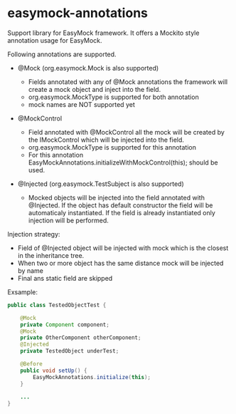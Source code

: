 easymock-annotations
====================

Support library for EasyMock framework. It offers a Mockito style annotation usage for EasyMock.

Following annotations are supported.

- @Mock (org.easymock.Mock is also supported)
  - Fields annotated with any of @Mock annotations the framework will create a mock object and inject into the field.
  - org.easymock.MockType is supported for both annotation
  - mock names are NOT supported yet
  
- @MockControl
  - Field annotated with @MockControl all the mock will be created by the IMockControl which will be injected into the field.
  - org.easymock.MockType is supported for this annotation
  - For this annotation EasyMockAnnotations.initializeWithMockControl(this); should be used.

  
- @Injected (org.easymock.TestSubject is also supported)
  - Mocked objects will be injected into the field annotated with @Injected. If the object has default constructor the field will be automaticaly instantiated. If the field is already instantiated only injection will be performed.

Injection strategy:
  - Field of @Injected object will be injected with mock which is the closest in the inheritance tree.
  - When two or more object has the same distance mock will be injected by name
  - Final ans static field are skipped
  
  
Exsample:

```java
public class TestedObjectTest {

    @Mock
    private Component component;
    @Mock
    private OtherComponent otherComponent;
    @Injected
    private TestedObject underTest;

    @Before
    public void setUp() {
        EasyMockAnnotations.initialize(this);
    }
    
    ...
}
```

